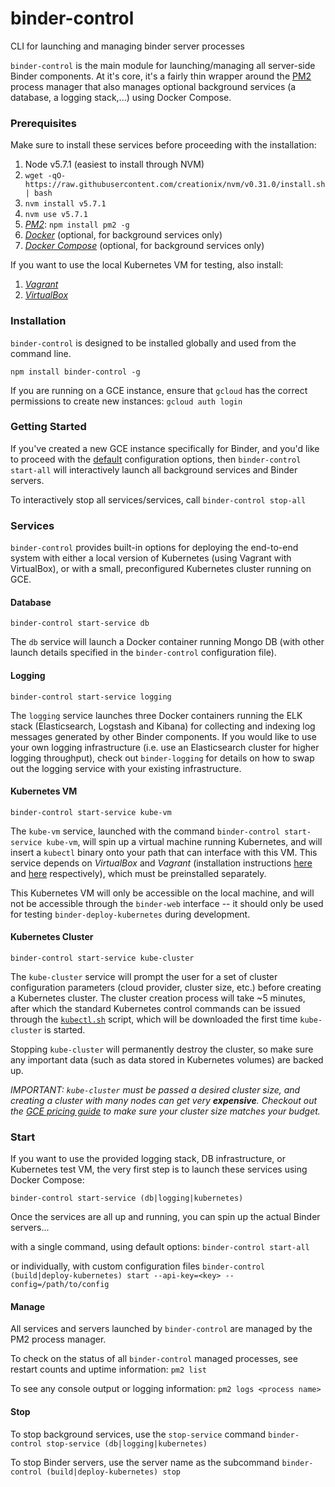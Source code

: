 # binder-control
CLI for launching and managing binder server processes

`binder-control` is the main module for launching/managing all server-side Binder components. At
it's core, it's a fairly thin wrapper around the [PM2](https://github.com/Unitech/pm2)
process manager that also manages optional background services (a database, a logging stack,...)
using Docker Compose.

### Prerequisites

Make sure to install these services before proceeding with the installation:
 1. Node v5.7.1 (easiest to install through NVM)
   1. `wget -qO- https://raw.githubusercontent.com/creationix/nvm/v0.31.0/install.sh | bash`
   2. `nvm install v5.7.1`
   3. `nvm use v5.7.1`
 2. [_PM2_](https://github.com/Unitech/pm2): `npm install pm2 -g`
 3. [_Docker_](https://docs.docker.com/linux/step_one/) (optional, for background services only)
 4. [_Docker Compose_](https://docs.docker.com/engine/installation/linux/ubuntulinux/) (optional, for background services only) 
 
If you want to use the local Kubernetes VM for testing, also install:
 1. [_Vagrant_](https://www.vagrantup.com/downloads.html)
 2. [_VirtualBox_](https://www.virtualbox.org/wiki/Downloads)

### Installation
`binder-control` is designed to be installed globally and used from the command line.

`npm install binder-control -g`

If you are running on a GCE instance, ensure that `gcloud` has the correct permissions to create new instances: `gcloud auth login`

### Getting Started

If you've created a new GCE instance specifically for Binder, and you'd like to proceed with the [default](conf/example.conf) configuration options, then `binder-control start-all` will
interactively launch all background services and Binder servers.

To interactively stop all services/services, call `binder-control stop-all`

### Services
`binder-control` provides built-in options for deploying the end-to-end system with either a local
version of Kubernetes (using Vagrant with VirtualBox), or with a small, preconfigured Kubernetes
cluster running on GCE.

#### Database

`binder-control start-service db`

The `db` service will launch a Docker container running Mongo DB (with other launch details
specified in the `binder-control` configuration file).

#### Logging

`binder-control start-service logging`

The `logging` service launches three Docker containers running the ELK stack (Elasticsearch,
Logstash and Kibana) for collecting and indexing log messages generated by other Binder components.
If you would like to use your own logging infrastructure (i.e. use an Elasticsearch cluster for
higher logging throughput), check out `binder-logging` for details on how to swap out the logging
service with your existing infrastructure.

#### Kubernetes VM

`binder-control start-service kube-vm`

The `kube-vm` service, launched with the command `binder-control start-service kube-vm`,
will spin up a virtual machine running Kubernetes, and will insert a `kubectl` binary onto your
path that can interface with this VM. This service depends on *VirtualBox* and *Vagrant*
(installation instructions [here](https://www.virtualbox.org/wiki/Linux_Downloads) and
[here](https://www.vagrantup.com/docs/installation/) respectively), which must be preinstalled
separately.

This Kubernetes VM will only be accessible on the local machine, and will not be accessible through
the `binder-web` interface -- it should only be used for testing `binder-deploy-kubernetes` during
development.

#### Kubernetes Cluster

`binder-control start-service kube-cluster`

The `kube-cluster` service will prompt the user for a set of cluster configuration parameters
(cloud provider, cluster size, etc.) before creating a Kubernetes cluster. The cluster creation 
process will take ~5 minutes, after which the standard Kubernetes control commands can be issued
through the [`kubectl.sh`](services/kube-cluster/kubernetes/cluster/kubectl.sh) script, which will
be downloaded the first time `kube-cluster` is started.

Stopping `kube-cluster` will permanently destroy the cluster, so make sure any important data (such
as data stored in Kubernetes volumes) are backed up.

_IMPORTANT: `kube-cluster` must be passed a desired cluster size, and creating a cluster with many nodes
can get very **expensive**. Checkout out the [GCE pricing guide](https://cloud.google.com/compute/pricing)
to make sure your cluster size matches your budget._


### Start

If you want to use the provided logging stack, DB infrastructure, or Kubernetes test VM, the very
first step is to launch these services using Docker Compose:

`binder-control start-service (db|logging|kubernetes)`

Once the services are all up and running, you can spin up the actual Binder servers...

with a single command, using default options:
`binder-control start-all`

or individually, with custom configuration files
`binder-control (build|deploy-kubernetes) start --api-key=<key> --config=/path/to/config`

#### Manage

All services and servers launched by `binder-control` are managed by the PM2 process manager.

To check on the status of all `binder-control` managed processes, see restart counts and uptime
information:
`pm2 list`

To see any console output or logging information:
`pm2 logs <process name>`

#### Stop

To stop background services, use the `stop-service` command
`binder-control stop-service (db|logging|kubernetes)`

To stop Binder servers, use the server name as the subcommand
`binder-control (build|deploy-kubernetes) stop`

